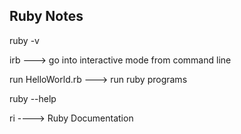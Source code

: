 Ruby Notes
-----------

ruby -v

irb    ---> go into interactive mode from command line

run HelloWorld.rb   ---> run ruby programs

ruby --help

ri ----> Ruby Documentation